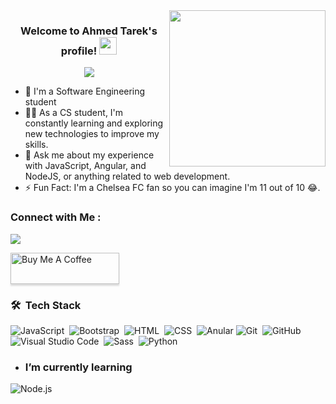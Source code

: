 
<img width="250" align="right" src="https://c.tenor.com/_DOBjnGspYAAAAAM/code-coding.gif">

<h3 align="center">
  Welcome to Ahmed Tarek's profile!
  <img src="https://media.giphy.com/media/SWoSkN6DxTszqIKEqv/giphy.gif" width="28">
</h3>

<!-- Typing SVG by DenverCoder1 - https://github.com/DenverCoder1/readme-typing-svg -->
<p align="center">
  <a href="https://github.com/DenverCoder1/readme-typing-svg"><img src="https://readme-typing-svg.herokuapp.com/?lines=Aiming%20to%20be%20a%20Full-stack%20web%20developer;Always%20learning%20new%20things&font=Fira%20Code&center=true&width=440&height=45&color=f75c7e&vCenter=true&size=22"></a>
</p> 

- 🏢 I'm a Software Engineering student
- 👨‍💻 As a CS student, I'm constantly learning and exploring new technologies to improve my skills.
- 💬 Ask me about my experience with JavaScript, Angular, and NodeJS, or anything related to web development.
- ⚡ Fun Fact: I'm a Chelsea FC fan so you can imagine I'm 11 out of 10 😂.


### Connect with Me :

<a href="www.linkedin.com/in/ahmed-tarek-9b25102b1"><img src="https://img.shields.io/badge/-Yousef%20Dergham-0077B5?style=for-the-badge&logo=Linkedin&logoColor=white"/></a>

<a href="https://www.buymeacoffee.com/yousefdergham" target="_blank"><img src="https://cdn.buymeacoffee.com/buttons/v2/lato-orange.png" alt="Buy Me A Coffee" style="height: 50px !important;width: 174px !important;box-shadow: 0px 3px 2px 0px rgba(190, 190, 190, 0.5) !important;-webkit-box-shadow: 0px 3px 2px 0px rgba(190, 190, 190, 0.5) !important;" ></a>

### 🛠 &nbsp;Tech Stack
![JavaScript](https://img.shields.io/badge/-JavaScript-05122A?style=flat&logo=javascript)&nbsp;
![Bootstrap](https://img.shields.io/badge/-Bootstrap-05122A?style=flat&logo=bootstrap&logoColor=563D7C)&nbsp;
![HTML](https://img.shields.io/badge/-HTML-05122A?style=flat&logo=HTML5)&nbsp;
![CSS](https://img.shields.io/badge/-CSS-05122A?style=flat&logo=CSS3&logoColor=1572B6)&nbsp;
![Anular](https://img.shields.io/badge/-Angular-05122A?style=flat&logo=angular)
![Git](https://img.shields.io/badge/-Git-05122A?style=flat&logo=git)&nbsp;
![GitHub](https://img.shields.io/badge/-GitHub-05122A?style=flat&logo=github)&nbsp;
![Visual Studio Code](https://img.shields.io/badge/-Visual%20Studio%20Code-05122A?style=flat&logo=visual-studio-code&logoColor=007ACC)&nbsp;
![Sass](https://img.shields.io/badge/-Sass-05122A?style=flat&logo=sass)&nbsp;
![Python](https://img.shields.io/badge/-Python%20-05122A?style=flat&logo=python)&nbsp;

- ### I’m currently learning 
![Node.js](https://img.shields.io/badge/-Node.js-05122A?style=flat&logo=node.js&logoColor=339933)&nbsp;


